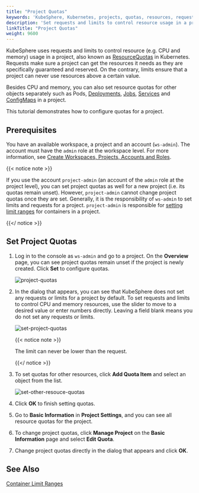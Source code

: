 ```yaml
---
title: "Project Quotas"
keywords: 'KubeSphere, Kubernetes, projects, quotas, resources, requests, limits'
description: 'Set requests and limits to control resource usage in a project.'
linkTitle: "Project Quotas"
weight: 9600
---
```


KubeSphere uses requests and limits to control resource (e.g. CPU and memory) usage in a project, also known as [ResourceQuotas](https://kubernetes.io/docs/concepts/policy/resource-quotas/) in Kubernetes. Requests make sure a project can get the resources it needs as they are specifically guaranteed and reserved. On the contrary, limits ensure that a project can never use resources above a certain value.

Besides CPU and memory, you can also set resource quotas for other objects separately such as Pods, [Deployments](../../project-user-guide/application-workloads/deployments/), [Jobs](../../project-user-guide/application-workloads/jobs/), [Services](../../project-user-guide/application-workloads/services/) and [ConfigMaps](../../project-user-guide/configuration/configmaps/) in a project.

This tutorial demonstrates how to configure quotas for a project.

## Prerequisites

You have an available workspace, a project and an account (`ws-admin`). The account must have the `admin` role at the workspace level. For more information, see [Create Workspaces, Projects, Accounts and Roles](../../quick-start/create-workspace-and-project/).

{{< notice note >}}

If you use the account `project-admin` (an account of the `admin` role at the project level), you can set project quotas as well for a new project (i.e. its quotas remain unset). However, `project-admin` cannot change project quotas once they are set. Generally, it is the responsibility of `ws-admin` to set limits and requests for a project. `project-admin` is responsible for [setting limit ranges](../../project-administration/container-limit-ranges/) for containers in a project.

{{</ notice >}} 

## Set Project Quotas

1. Log in to the console as `ws-admin` and go to a project. On the **Overview** page, you can see project quotas remain unset if the project is newly created. Click **Set** to configure quotas.

   ![project-quotas](/images/docs/workspace-administration/project-quotas/project-quotas.png)

2. In the dialog that appears, you can see that KubeSphere does not set any requests or limits for a project by default. To set requests and limits to control CPU and memory resources, use the slider to move to a desired value or enter numbers directly. Leaving a field blank means you do not set any requests or limits. 

   ![set-project-quotas](/images/docs/workspace-administration/project-quotas/set-project-quotas.png)

   {{< notice note >}}

   The limit can never be lower than the request.

   {{</ notice >}} 

3. To set quotas for other resources, click **Add Quota Item** and select an object from the list.

   ![set-other-resouce-quotas](/images/docs/workspace-administration/project-quotas/set-other-resouce-quotas.png)

4. Click **OK** to finish setting quotas.

5. Go to **Basic Information** in **Project Settings**, and you can see all resource quotas for the project.

6. To change project quotas, click **Manage Project** on the **Basic Information** page and select **Edit Quota**.

7. Change project quotas directly in the dialog that appears and click **OK**.

## See Also

[Container Limit Ranges](../../project-administration/container-limit-ranges/)